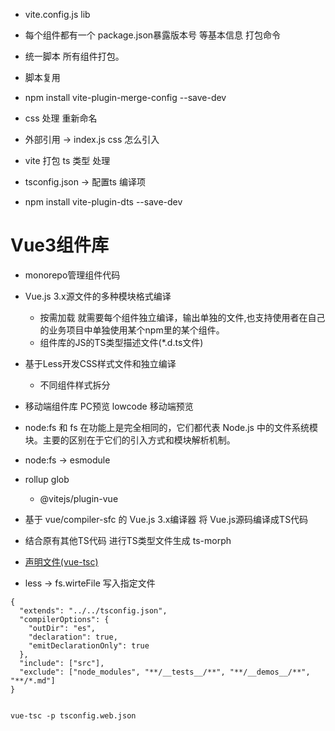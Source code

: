 * vite.config.js   lib
* 每个组件都有一个  package.json暴露版本号 等基本信息 打包命令
* 统一脚本 所有组件打包。
* 脚本复用
* npm install vite-plugin-merge-config --save-dev
* css 处理  重新命名
* 外部引用 -> index.js   css 怎么引入

* vite 打包 ts 类型 处理
* tsconfig.json  -> 配置ts 编译项
* npm install vite-plugin-dts --save-dev





# Vue3组件库
* monorepo管理组件代码
* Vue.js 3.x源文件的多种模块格式编译 
    - 按需加载  就需要每个组件独立编译，输出单独的文件,也支持使用者在自己的业务项目中单独使用某个npm里的某个组件。
    - 组件库的JS的TS类型描述文件(*.d.ts文件)
* 基于Less开发CSS样式文件和独立编译
    - 不同组件样式拆分


* 移动端组件库 PC预览   lowcode  移动端预览

* node:fs 和 fs 在功能上是完全相同的，它们都代表 Node.js 中的文件系统模块。主要的区别在于它们的引入方式和模块解析机制。
* node:fs -> esmodule


* rollup  glob 
    - @vitejs/plugin-vue

* 基于 vue/compiler-sfc 的 Vue.js 3.x编译器 将 Vue.js源码编译成TS代码
* 结合原有其他TS代码 进行TS类型文件生成   ts-morph
* [声明文件(vue-tsc)](https://juejin.cn/post/7137902538103193613#heading-10)

* less   ->   fs.wirteFile  写入指定文件

```
{
  "extends": "../../tsconfig.json",
  "compilerOptions": {
    "outDir": "es",
    "declaration": true,
    "emitDeclarationOnly": true
  },
  "include": ["src"],
  "exclude": ["node_modules", "**/__tests__/**", "**/__demos__/**", "**/*.md"]
}


vue-tsc -p tsconfig.web.json
```
